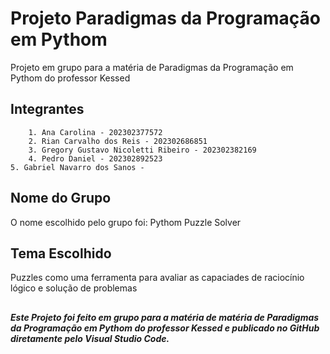 # Projeto Paradigmas da Programação em Pythom

Projeto em grupo para a matéria de Paradigmas da Programação em Pythom do professor Kessed

## Integrantes
		1. Ana Carolina - 202302377572
		2. Rian Carvalho dos Reis - 202302686851
		3. Gregory Gustavo Nicoletti Ribeiro - 202302382169
		4. Pedro Daniel - 202302892523
    5. Gabriel Navarro dos Sanos - 
		
## Nome do Grupo

O nome escolhido pelo grupo foi: Pythom Puzzle Solver

## Tema Escolhido

Puzzles como uma ferramenta para avaliar as capaciades de raciocínio lógico e solução de problemas




## 


__*Este Projeto foi feito em grupo para a matéria de matéria de Paradigmas da Programação em Pythom do professor Kessed e publicado no GitHub diretamente pelo Visual Studio Code.*__ 

